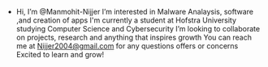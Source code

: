 - Hi, I’m @Manmohit-Nijjer
I’m interested in Malware Analaysis, software ,and creation of apps 
I'm currently a student at Hofstra University studying Computer Science and Cybersecurity 
I’m looking to collaborate on projects, research and anything that inspires growth 
You can reach me at Nijjer2004@gmail.com for any questions offers or concerns 
Excited to learn and grow!

<!---
Manmohit-Nijjer/Manmohit-Nijjer is a ✨ special ✨ repository because its `README.md` (this file) appears on your GitHub profile.
You can click the Preview link to take a look at your changes.
--->
